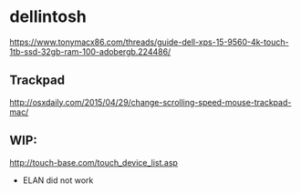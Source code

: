 # dellintosh

https://www.tonymacx86.com/threads/guide-dell-xps-15-9560-4k-touch-1tb-ssd-32gb-ram-100-adobergb.224486/

## Trackpad

http://osxdaily.com/2015/04/29/change-scrolling-speed-mouse-trackpad-mac/
 

## WIP:
http://touch-base.com/touch_device_list.asp
 * ELAN did not work
